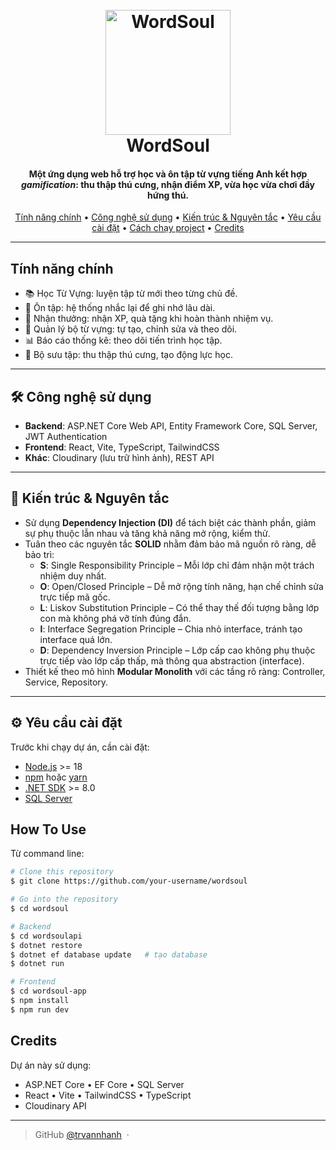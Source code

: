 
<h1 align="center">
  <br>
  <a href="https://github.com/your-username/wordsoul"><img src="https://res.cloudinary.com/dqpkxxzaf/image/upload/v1756452551/coin-logo_ysauhp.png" alt="WordSoul" width="200"></a>
  <br>
  WordSoul
  <br>
</h1>

<h4 align="center">
  Một ứng dụng web hỗ trợ học và ôn tập từ vựng tiếng Anh kết hợp <i>gamification</i>: thu thập thú cưng, nhận điểm XP, vừa học vừa chơi đầy hứng thú.
</h4>

<p align="center">
  <a href="#tính-năng-chính">Tính năng chính</a> •
  <a href="#-công-nghệ-sử-dụng">Công nghệ sử dụng</a> •
  <a href="#-kiến-trúc--nguyên-tắc">Kiến trúc & Nguyên tắc</a> •
  <a href="#-yêu-cầu-cài-đặt">Yêu cầu cài đặt</a> •
  <a href="#how-to-use">Cách chạy project</a> •
  <a href="#credits">Credits</a>
</p>

---

## Tính năng chính

- 📚 Học Từ Vựng: luyện tập từ mới theo từng chủ đề.
- 🔄 Ôn tập: hệ thống nhắc lại để ghi nhớ lâu dài.
- 🎁 Nhận thưởng: nhận XP, quà tặng khi hoàn thành nhiệm vụ.
- 📂 Quản lý bộ từ vựng: tự tạo, chỉnh sửa và theo dõi.
- 📊 Báo cáo thống kê: theo dõi tiến trình học tập.
- 🐾 Bộ sưu tập: thu thập thú cưng, tạo động lực học.

---

## 🛠 Công nghệ sử dụng

- **Backend**: ASP.NET Core Web API, Entity Framework Core, SQL Server, JWT Authentication  
- **Frontend**: React, Vite, TypeScript, TailwindCSS  
- **Khác**: Cloudinary (lưu trữ hình ảnh), REST API

---

## 🔑 Kiến trúc & Nguyên tắc

- Sử dụng **Dependency Injection (DI)** để tách biệt các thành phần, giảm sự phụ thuộc lẫn nhau và tăng khả năng mở rộng, kiểm thử.  
- Tuân theo các nguyên tắc **SOLID** nhằm đảm bảo mã nguồn rõ ràng, dễ bảo trì:  
  - **S**: Single Responsibility Principle – Mỗi lớp chỉ đảm nhận một trách nhiệm duy nhất.  
  - **O**: Open/Closed Principle – Dễ mở rộng tính năng, hạn chế chỉnh sửa trực tiếp mã gốc.  
  - **L**: Liskov Substitution Principle – Có thể thay thế đối tượng bằng lớp con mà không phá vỡ tính đúng đắn.  
  - **I**: Interface Segregation Principle – Chia nhỏ interface, tránh tạo interface quá lớn.  
  - **D**: Dependency Inversion Principle – Lớp cấp cao không phụ thuộc trực tiếp vào lớp cấp thấp, mà thông qua abstraction (interface).  
- Thiết kế theo mô hình **Modular Monolith** với các tầng rõ ràng: Controller, Service, Repository.  

---

## ⚙️ Yêu cầu cài đặt

Trước khi chạy dự án, cần cài đặt:

- [Node.js](https://nodejs.org/) >= 18  
- [npm](https://www.npmjs.com/) hoặc [yarn](https://yarnpkg.com/)  
- [.NET SDK](https://dotnet.microsoft.com/download) >= 8.0  
- [SQL Server](https://www.microsoft.com/en-us/sql-server/sql-server-downloads)  

## How To Use

Từ command line:

```bash
# Clone this repository
$ git clone https://github.com/your-username/wordsoul

# Go into the repository
$ cd wordsoul

# Backend
$ cd wordsoulapi
$ dotnet restore
$ dotnet ef database update   # tạo database
$ dotnet run

# Frontend
$ cd wordsoul-app
$ npm install
$ npm run dev
```
## Credits
Dự án này sử dụng:

- ASP.NET Core • EF Core • SQL Server
- React • Vite • TailwindCSS • TypeScript
- Cloudinary API



---

> GitHub [@trvannhanh](https://github.com/trvannhanh) &nbsp;&middot;&nbsp;

